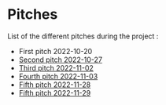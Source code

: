 # Pitches

List of the different pitches during the project :

- First pitch 2022-10-20
- [Second pitch 2022-10-27](pitch-2022-10-27.md)
- [Third pitch 2022-11-02](pitch-2022-11-02.md)
- [Fourth pitch 2022-11-03](pitch-2022-11-03.md)
- [Fifth pitch 2022-11-28](pitch-2022-11-28.md)
- [Fifth pitch 2022-11-29](pitch-2022-11-29.md)
